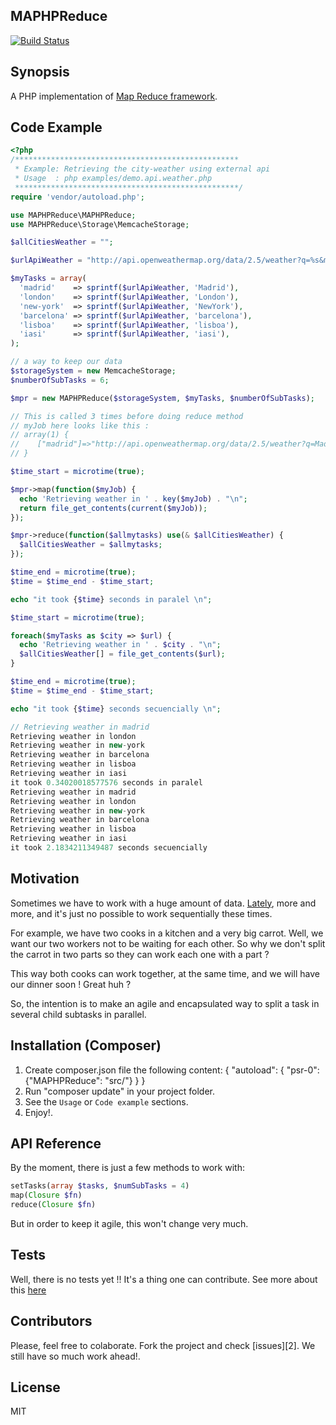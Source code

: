 MAPHPReduce
------------

[![Build Status](https://travis-ci.org/danibrutal/MAPHPReduce.svg?branch=master)](https://travis-ci.org/danibrutal/MAPHPReduce)


## Synopsis

A PHP implementation of [Map Reduce framework](http://en.wikipedia.org/wiki/MapReduce).

## Code Example

```php
<?php
/**************************************************
 * Example: Retrieving the city-weather using external api
 * Usage  : php examples/demo.api.weather.php 
 **************************************************/
require 'vendor/autoload.php';

use MAPHPReduce\MAPHPReduce;
use MAPHPReduce\Storage\MemcacheStorage;

$allCitiesWeather = "";

$urlApiWeather = "http://api.openweathermap.org/data/2.5/weather?q=%s&mode=xml";

$myTasks = array(
  'madrid'    => sprintf($urlApiWeather, 'Madrid'),
  'london'    => sprintf($urlApiWeather, 'London'),
  'new-york'  => sprintf($urlApiWeather, 'NewYork'),
  'barcelona' => sprintf($urlApiWeather, 'barcelona'),
  'lisboa'    => sprintf($urlApiWeather, 'lisboa'),
  'iasi'      => sprintf($urlApiWeather, 'iasi'),
);

// a way to keep our data
$storageSystem = new MemcacheStorage;
$numberOfSubTasks = 6;

$mpr = new MAPHPReduce($storageSystem, $myTasks, $numberOfSubTasks);

// This is called 3 times before doing reduce method
// myJob here looks like this :
// array(1) {
//    ["madrid"]=>"http://api.openweathermap.org/data/2.5/weather?q=Madrid&mode=xml"
// }

$time_start = microtime(true);

$mpr->map(function($myJob) {
  echo 'Retrieving weather in ' . key($myJob) . "\n";
  return file_get_contents(current($myJob));
});

$mpr->reduce(function($allmytasks) use(& $allCitiesWeather) {
  $allCitiesWeather = $allmytasks;
});

$time_end = microtime(true);
$time = $time_end - $time_start;

echo "it took {$time} seconds in paralel \n";

$time_start = microtime(true);

foreach($myTasks as $city => $url) {
  echo 'Retrieving weather in ' . $city . "\n";
  $allCitiesWeather[] = file_get_contents($url);
}

$time_end = microtime(true);
$time = $time_end - $time_start;

echo "it took {$time} seconds secuencially \n";

// Retrieving weather in madrid
Retrieving weather in london
Retrieving weather in new-york
Retrieving weather in barcelona
Retrieving weather in lisboa
Retrieving weather in iasi
it took 0.34020018577576 seconds in paralel 
Retrieving weather in madrid
Retrieving weather in london
Retrieving weather in new-york
Retrieving weather in barcelona
Retrieving weather in lisboa
Retrieving weather in iasi
it took 2.1834211349487 seconds secuencially
```

## Motivation

Sometimes we have to work with a huge amount of data. 
[Lately](http://en.wikipedia.org/wiki/Big_data), more and more, and it's just no possible to work sequentially these times. 

For example, we have two cooks in a kitchen and a very big carrot.
Well, we want our two workers not to be waiting for each other. 
So why we don't split the carrot in two parts so they can work each one with a part ?

This way both cooks can work together, at the same time, and we will have our dinner soon ! Great huh ?

So, the intention is to make an agile and encapsulated way to split a task in several child subtasks in parallel.

## Installation (Composer)

1. Create composer.json file the following content:
    {
        "autoload": {
            "psr-0": {"MAPHPReduce": "src/"}
        }
    }
2. Run "composer update" in your project folder.
3. See the `Usage` or `Code example` sections.
4. Enjoy!.

## API Reference

By the moment, there is just a few methods to work with:

```php
setTasks(array $tasks, $numSubTasks = 4)
map(Closure $fn)
reduce(Closure $fn)
```

But in order to keep it agile, this won't change very much.

## Tests

Well, there is no tests yet !! It's a thing one can contribute.
See more about this [here](http://kpayne.me/2012/01/17/how-to-unit-test-fork/)

## Contributors
Please, feel free to colaborate. Fork the project and check [issues][2].
We still have so much work ahead!.

## License

MIT
